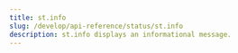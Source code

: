 ```yaml
---
title: st.info
slug: /develop/api-reference/status/st.info
description: st.info displays an informational message.
---
```


<Autofunction function="streamlit.info" />
